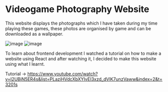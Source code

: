# Videogame Photography Website
This website displays the photographs which I have taken during my time playing these games, these photos are organised by game and can be downloaded as a wallpaper. 

![image](https://github.com/arraf2211/Videogame-Website/assets/111183717/4eaca18b-11d1-454b-a034-265661299e98)
![image](https://github.com/arraf2211/Videogame-Website/assets/111183717/ace4d601-c3f8-472b-b4b3-d85be3593901)



To learn about frontend development I watched a tutorial on how to make a website using React and after watching it, I decided to make this website using what I learnt.

Tutorial -> https://www.youtube.com/watch?v=I2UBjN5ER4s&list=PLaziHVdcXbXYIvEI3xzd_dVlK7unzVaww&index=2&t=3201s
